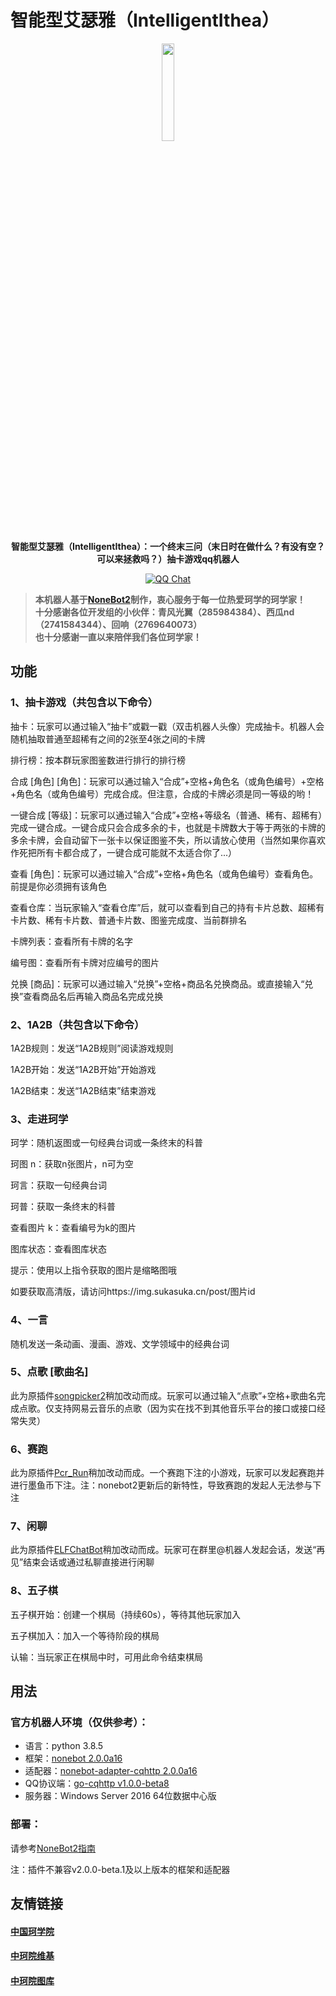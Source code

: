 # 智能型艾瑟雅（IntelligentIthea）
<div align=center><img src="https://app.xgnd.net/4_G7WH4NB3WX_8J_HQ4R9_J.png" width="20%"/>

**智能型艾瑟雅（IntelligentIthea）：一个终末三问（末日时在做什么？有没有空？可以来拯救吗？）抽卡游戏qq机器人**
<p align=center><a href="https://qm.qq.com/cgi-bin/qm/qr?k=45tg4hcuhjbxHT8u9QIDhVV_Ne6zTzJr&jump_from=webapi"><img src="https://img.shields.io/badge/qq%E7%BE%A4-768887710-orange?style=flat-square" alt="QQ Chat"></a></p>
</div>

>**本机器人基于[NoneBot2](https://github.com/nonebot/nonebot2)制作，衷心服务于每一位热爱珂学的珂学家！**  
>**十分感谢各位开发组的小伙伴：青风光翼（285984384）、西瓜nd（2741584344）、回响（2769640073）**  
>**也十分感谢一直以来陪伴我们各位珂学家！**
## 功能
### 1、抽卡游戏（共包含以下命令）
抽卡：玩家可以通过输入“抽卡”或戳一戳（双击机器人头像）完成抽卡。机器人会随机抽取普通至超稀有之间的2张至4张之间的卡牌

排行榜：按本群玩家图鉴数进行排行的排行榜

合成 [角色] [角色]：玩家可以通过输入“合成”+空格+角色名（或角色编号）+空格+角色名（或角色编号）完成合成。但注意，合成的卡牌必须是同一等级的哟！

一键合成 [等级]：玩家可以通过输入“合成”+空格+等级名（普通、稀有、超稀有）完成一键合成。一键合成只会合成多余的卡，也就是卡牌数大于等于两张的卡牌的多余卡牌，会自动留下一张卡以保证图鉴不失，所以请放心使用（当然如果你喜欢作死把所有卡都合成了，一键合成可能就不太适合你了...）

查看 [角色]：玩家可以通过输入“合成”+空格+角色名（或角色编号）查看角色。前提是你必须拥有该角色

查看仓库：当玩家输入“查看仓库”后，就可以查看到自己的持有卡片总数、超稀有卡片数、稀有卡片数、普通卡片数、图鉴完成度、当前群排名

卡牌列表：查看所有卡牌的名字

编号图：查看所有卡牌对应编号的图片

兑换 [商品]：玩家可以通过输入“兑换”+空格+商品名兑换商品。或直接输入“兑换”查看商品名后再输入商品名完成兑换

### 2、1A2B（共包含以下命令）
1A2B规则：发送“1A2B规则”阅读游戏规则

1A2B开始：发送“1A2B开始”开始游戏

1A2B结束：发送“1A2B结束”结束游戏

### 3、走进珂学
珂学：随机返图或一句经典台词或一条终末的科普

珂图 n：获取n张图片，n可为空

珂言：获取一句经典台词

珂普：获取一条终末的科普

查看图片 k：查看编号为k的图片

图库状态：查看图库状态

提示：使用以上指令获取的图片是缩略图哦

如要获取高清版，请访问https://img.sukasuka.cn/post/图片id

### 4、一言
随机发送一条动画、漫画、游戏、文学领域中的经典台词
### 5、点歌 [歌曲名]
此为原插件[songpicker2](https://github.com/maxesisn/nonebot_plugin_songpicker2)稍加改动而成。玩家可以通过输入“点歌”+空格+歌曲名完成点歌。仅支持网易云音乐的点歌（因为实在找不到其他音乐平台的接口或接口经常失灵）
### 6、赛跑
此为原插件[Pcr_Run](https://github.com/Rs794613/PcrRun)稍加改动而成。一个赛跑下注的小游戏，玩家可以发起赛跑并进行墨鱼币下注。注：nonebot2更新后的新特性，导致赛跑的发起人无法参与下注
### 7、闲聊
此为原插件[ELFChatBot](https://github.com/Quan666/ELFChatBot)稍加改动而成。玩家可在群里@机器人发起会话，发送“再见”结束会话或通过私聊直接进行闲聊
### 8、五子棋
五子棋开始：创建一个棋局（持续60s），等待其他玩家加入

五子棋加入：加入一个等待阶段的棋局

认输：当玩家正在棋局中时，可用此命令结束棋局



## 用法
### 官方机器人环境（仅供参考）：
- 语言：python 3.8.5
- 框架：[nonebot 2.0.0a16](https://github.com/nonebot/nonebot2)
- 适配器：[nonebot-adapter-cqhttp 2.0.0a16](https://pypi.org/project/nonebot-adapter-cqhttp/2.0.0a16/)
- QQ协议端：[go-cqhttp v1.0.0-beta8](https://github.com/Mrs4s/go-cqhttp)
- 服务器：Windows Server 2016 64位数据中心版
### 部署：
请参考[NoneBot2指南](https://v2.nonebot.dev/guide/)

注：插件不兼容v2.0.0-beta.1及以上版本的框架和适配器

## 友情链接
#### [中国珂学院](https://wiki.sukasuka.cn/chtholly.ac.cn/)
#### [中珂院维基](https://wiki.sukasuka.cn/)
#### [中珂院图库](https://img.sukasuka.cn/)
